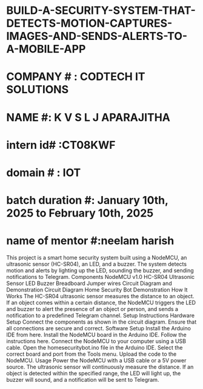 # BUILD-A-SECURITY-SYSTEM-THAT-DETECTS-MOTION-CAPTURES-IMAGES-AND-SENDS-ALERTS-TO-A-MOBILE-APP
# COMPANY # : CODTECH IT SOLUTIONS
# NAME #: K V S L J APARAJITHA
# intern id# :CT08KWF
# domain # : IOT
# batch duration #: January 10th, 2025 to February 10th, 2025
# name of mentor #:neelam harish
This project is a smart home security system built using a NodeMCU, an ultrasonic sensor (HC-SR04), an LED, and a buzzer. The system detects motion and alerts by lighting up the LED, sounding the buzzer, and sending notifications to Telegram.
Components
NodeMCU v1.0
HC-SR04 Ultrasonic Sensor
LED
Buzzer
Breadboard
Jumper wires
Circuit Diagram and Demonstration
Circuit Diagram Home Security Bot Demonstration
How It Works
The HC-SR04 ultrasonic sensor measures the distance to an object. If an object comes within a certain distance, the NodeMCU triggers the LED and buzzer to alert the presence of an object or person, and sends a notification to a predefined Telegram channel.
Setup Instructions
Hardware Setup
Connect the components as shown in the circuit diagram.
Ensure that all connections are secure and correct.
Software Setup
Install the Arduino IDE from here.
Install the NodeMCU board in the Arduino IDE. Follow the instructions here.
Connect the NodeMCU to your computer using a USB cable.
Open the homesecuritybot.ino file in the Arduino IDE.
Select the correct board and port from the Tools menu.
Upload the code to the NodeMCU.
Usage
Power the NodeMCU with a USB cable or a 5V power source.
The ultrasonic sensor will continuously measure the distance.
If an object is detected within the specified range, the LED will light up, the buzzer will sound, and a notification will be sent to Telegram.
